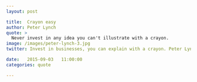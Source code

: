```yaml
---
layout: post

title:  Crayon easy
author: Peter Lynch
quote: >
  Never invest in any idea you can't illustrate with a crayon.
image: /images/peter-lynch-3.jpg
twitter: Invest in businesses, you can explain with a crayon. Peter Lynch http://quotes.stockflare.com/ https://pbs.twimg.com/media/BwIaXePIIAAgrtn.jpg

date:   2015-09-03	 11:00:00
categories: quote

---
```


